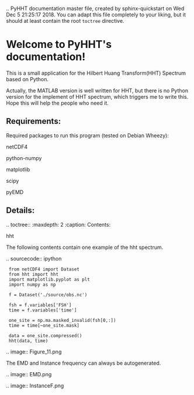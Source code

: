 .. PyHHT documentation master file, created by
   sphinx-quickstart on Wed Dec  5 21:25:17 2018.
   You can adapt this file completely to your liking, but it should at least
   contain the root `toctree` directive.

Welcome to PyHHT's documentation!
=================================

This is a small application for the Hilbert Huang Transform(HHT) Spectrum based on Python.

Actually, the MATLAB version is well written for HHT, but there is no Python version for the implement of HHT spectrum, which triggers me to write this. Hope this will help the people who need it.

Requirements:
-----------------------------------------------------------------
Required packages to run this program (tested on Debian Wheezy):


netCDF4

python-numpy

matplotlib

scipy

pyEMD

Details:
--------------------------------------------------------------------------------------------
.. toctree::
   :maxdepth: 2
   :caption: Contents:

   hht

The following contents contain one example of the hht spectrum.

.. sourcecode:: ipython

     from netCDF4 import Dataset
     from hht import hht
     import matplotlib.pyplot as plt
     import numpy as np

     f = Dataset('./source/obs.nc')

     fsh = f.variables['FSH']
     time = f.variables['time']

     one_site = np.ma.masked_invalid(fsh[0,:])
     time = time[~one_site.mask]

     data = one_site.compressed()
     hht(data, time)

.. image:: Figure_11.png

The EMD and Instance frequency can always be autogenerated.

.. image:: EMD.png

.. image:: InstanceF.png



